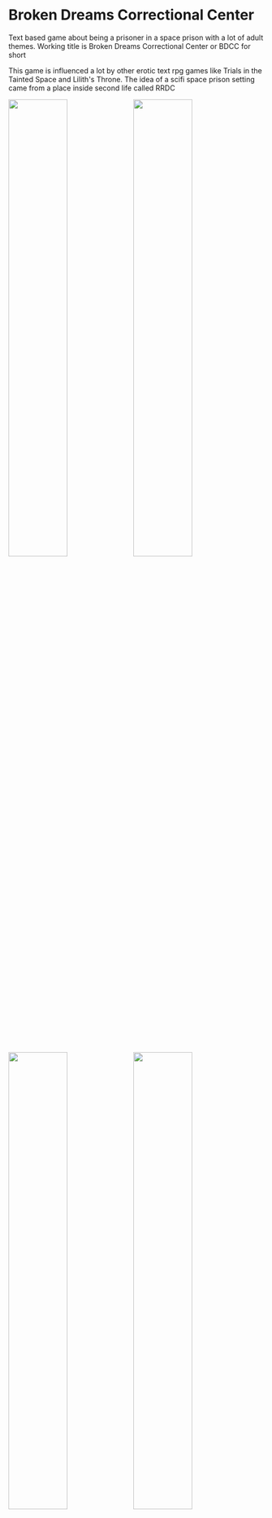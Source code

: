 # Broken Dreams Correctional Center
Text based game about being a prisoner in a space prison with a lot of adult themes. Working title is Broken Dreams Correctional Center or BDCC for short

This game is influenced a lot by other erotic text rpg games like Trials in the Tainted Space and Lilith's Throne. The idea of a scifi space prison setting came from a place inside second life called RRDC

<img src="https://user-images.githubusercontent.com/14040378/163157468-96aeb9dc-6605-4abe-863f-524510b9f940.png" width="48%"> <img src="https://user-images.githubusercontent.com/14040378/163156752-7863a466-c790-48b8-a04c-c7f470db0373.png" width="48%"> <img src="https://user-images.githubusercontent.com/14040378/163156860-c7da2265-c971-42d6-8e07-c96084a2c902.png" width="48%"> <img src="https://user-images.githubusercontent.com/14040378/163156669-1bb5ed09-90da-4c38-b2aa-c2d82346eb8d.png" width="48%">

### [Changelog](https://github.com/Alexofp/BDCC/blob/main/CHANGELOG.md)

### [Support me on Subscribestar.adult](https://subscribestar.adult/rahi)

Uses Godot 3.4.4 engine

## Kinks that this game will touch
- Vanilla sex of course, vaginal/oral/anal/handjob/footjob. I plan every character to be pansexual
- BDSM, D/s relationships, restraints, whips, leashes, pillories, all of that good stuff. BDSM sex.
- (planned) Petplay, kittyplay, puppyplay. Maybe ponyplay
- (planned) Breeding, impregnation, giving birth, realistic menstrual cycle
- Lactation, milking, milking pumps, cum/prostate milking, (planned) being a human cow/bull
- Unusual drugs, aphrodisiacs, testing of drugs that have mind-altering or transformation properties. Testing of prototype tech.
- Con/dubcon/noncon
- (fully optional, planned) Watersports
- (planned) Bodywritings, tally marks
- (planned) Cum inflation, bukkake
- Much more

## So far these things are done:
- Powerful scene framework. Scenes are building blocks that output text and provide choice to the player. Scenes can branch as much as they want, have their own state and can start other scenes. Trivial scenes can be saved/loaded without any additional code, additional state can be saved by writing a pair of simple saveData/loadData functions. Pretty much everything in this game is gonna be based on this framework. Combat, exploring, talking, lewding are all implemented as scenes.
- Player customization. You can choose any gender, any pronouns, any species or make a hybrid combining two. You can choose what bodyparts you have, what hair, which genitals, etc. Bodyparts can have attributes that you can change, like the size of breasts. A little window will show how your character looks.
- It's a game about a prison so you have basic prison activities, sleeping in your cell, working, eating, showering. It's all basic for now but can be easily expanded with random events.
- Restraints and struggling system. BDSM is a huge part of this game, pretty much its main point. Gags, cuffs, blindfolds, harnesses, plugs. Many of them will have an actual effect on the player and their abilities. A gag will muffle your speech, a blindfold will blind you, cuffs will prevent you from punching, etc. You can struggle out of them using a lot of stamina or find keys.
- Turn-based combat. It's simple to get into but I tried to give it as much depth. Some attacks are good against armored enemies, some are not. Some can make you bleed, knock you down or cause other status effects. Enemies can also force restraints on you during combat. You can struggle out of them (even during combat) or just endure their effects. Alternative approach is teasing the enemy until they surrender. Each npc will have a list of what they like, love, dislike or hate and the player learns more of it as they tease. You can also use some items in combat like painkillers. Intoxicity system prevents the player from abusing them.
- RPG elements. As you level up you get an ability to up your strength, agility, vitality or sexiness. But there are also skills that level up from doing activities related to them. By leveling up those you get points that you can spend to unlock perks. Each skill has its own perks list. Perks can provide you with buffs, unlock new moves or give you advantages outside the fight. Scenes can change depending on what skills/perks/attributes you have and give you extra opportunities.
- Events and quests. Events can run scenes depending on some requirements (entering a room/talking/doing some activity/..). Quests show the player what's their current objective.
- Sex scenes. Each one is written from scratch. I will try to incorporate the player, their current restraints and species as much as possible but at this early stage I'm just trying to write at least some content. Old scenes eventually will be expanded upon.



## Things that will be worked on in the following months:
- More story, more random events
- More sex scenes
- More skills, perks
- Reputation system
- Better lust combat with more depth


This game will stay open source, you can use this as a learning resource, help me expand it or use as a base for your own game.
